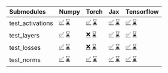 | Submodules       | Numpy                                                                                                                                                                                                                                                             | Torch                                                                                                                                                                                                                                                             | Jax                                                                                                                                                                                                                                                               | Tensorflow                                                                                                                                                                                                                                                        |
|:-----------------|:------------------------------------------------------------------------------------------------------------------------------------------------------------------------------------------------------------------------------------------------------------------|:------------------------------------------------------------------------------------------------------------------------------------------------------------------------------------------------------------------------------------------------------------------|:------------------------------------------------------------------------------------------------------------------------------------------------------------------------------------------------------------------------------------------------------------------|:------------------------------------------------------------------------------------------------------------------------------------------------------------------------------------------------------------------------------------------------------------------|
| test_activations | <a href="https://github.com/unifyai/ivy/runs/8095898527?check_suite_focus=true" rel="noopener noreferrer" target="_blank">✅</a>   <a href="https://github.com/unifyai/ivy/runs/8096923070?check_suite_focus=true" rel="noopener noreferrer" target="_blank">⌛</a> | <a href="https://github.com/unifyai/ivy/runs/8095899006?check_suite_focus=true" rel="noopener noreferrer" target="_blank">✅</a>   <a href="https://github.com/unifyai/ivy/runs/8096923654?check_suite_focus=true" rel="noopener noreferrer" target="_blank">⌛</a> | <a href="https://github.com/unifyai/ivy/runs/8095899602?check_suite_focus=true" rel="noopener noreferrer" target="_blank">✅</a>   <a href="https://github.com/unifyai/ivy/runs/8096924276?check_suite_focus=true" rel="noopener noreferrer" target="_blank">⌛</a> | <a href="https://github.com/unifyai/ivy/runs/8095900176?check_suite_focus=true" rel="noopener noreferrer" target="_blank">✅</a>   <a href="https://github.com/unifyai/ivy/runs/8096924819?check_suite_focus=true" rel="noopener noreferrer" target="_blank">⌛</a> |
| test_layers      | <a href="https://github.com/unifyai/ivy/runs/8095898648?check_suite_focus=true" rel="noopener noreferrer" target="_blank">✅</a>   <a href="https://github.com/unifyai/ivy/runs/8096923220?check_suite_focus=true" rel="noopener noreferrer" target="_blank">⌛</a> | <a href="https://github.com/unifyai/ivy/runs/8095899180?check_suite_focus=true" rel="noopener noreferrer" target="_blank">❌</a>   <a href="https://github.com/unifyai/ivy/runs/8096923785?check_suite_focus=true" rel="noopener noreferrer" target="_blank">⌛</a> | <a href="https://github.com/unifyai/ivy/runs/8095899748?check_suite_focus=true" rel="noopener noreferrer" target="_blank">✅</a>   <a href="https://github.com/unifyai/ivy/runs/8096924403?check_suite_focus=true" rel="noopener noreferrer" target="_blank">⌛</a> | <a href="https://github.com/unifyai/ivy/runs/8095900311?check_suite_focus=true" rel="noopener noreferrer" target="_blank">✅</a>   <a href="https://github.com/unifyai/ivy/runs/8096924926?check_suite_focus=true" rel="noopener noreferrer" target="_blank">⌛</a> |
| test_losses      | <a href="https://github.com/unifyai/ivy/runs/8095898762?check_suite_focus=true" rel="noopener noreferrer" target="_blank">✅</a>   <a href="https://github.com/unifyai/ivy/runs/8096923329?check_suite_focus=true" rel="noopener noreferrer" target="_blank">⌛</a> | <a href="https://github.com/unifyai/ivy/runs/8095899332?check_suite_focus=true" rel="noopener noreferrer" target="_blank">❌</a>   <a href="https://github.com/unifyai/ivy/runs/8096923931?check_suite_focus=true" rel="noopener noreferrer" target="_blank">⌛</a> | <a href="https://github.com/unifyai/ivy/runs/8095899874?check_suite_focus=true" rel="noopener noreferrer" target="_blank">✅</a>   <a href="https://github.com/unifyai/ivy/runs/8096924537?check_suite_focus=true" rel="noopener noreferrer" target="_blank">⌛</a> | <a href="https://github.com/unifyai/ivy/runs/8095900481?check_suite_focus=true" rel="noopener noreferrer" target="_blank">✅</a>   <a href="https://github.com/unifyai/ivy/runs/8096925038?check_suite_focus=true" rel="noopener noreferrer" target="_blank">⌛</a> |
| test_norms       | <a href="https://github.com/unifyai/ivy/runs/8095898887?check_suite_focus=true" rel="noopener noreferrer" target="_blank">✅</a>   <a href="https://github.com/unifyai/ivy/runs/8096923486?check_suite_focus=true" rel="noopener noreferrer" target="_blank">⌛</a> | <a href="https://github.com/unifyai/ivy/runs/8095899489?check_suite_focus=true" rel="noopener noreferrer" target="_blank">✅</a>   <a href="https://github.com/unifyai/ivy/runs/8096924162?check_suite_focus=true" rel="noopener noreferrer" target="_blank">⌛</a> | <a href="https://github.com/unifyai/ivy/runs/8095900025?check_suite_focus=true" rel="noopener noreferrer" target="_blank">✅</a>   <a href="https://github.com/unifyai/ivy/runs/8096924683?check_suite_focus=true" rel="noopener noreferrer" target="_blank">⌛</a> | <a href="https://github.com/unifyai/ivy/runs/8095900683?check_suite_focus=true" rel="noopener noreferrer" target="_blank">✅</a>   <a href="https://github.com/unifyai/ivy/runs/8096925164?check_suite_focus=true" rel="noopener noreferrer" target="_blank">⌛</a> |